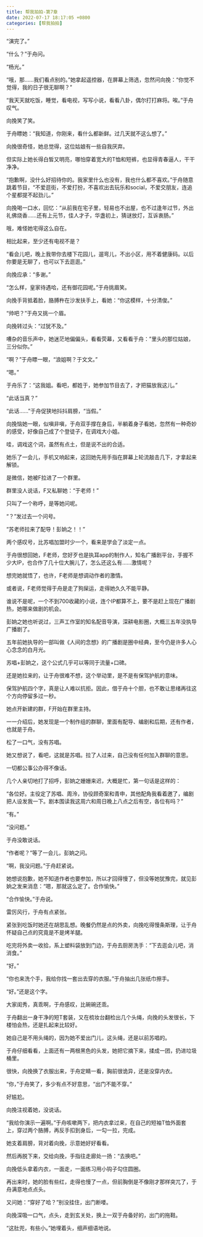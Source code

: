 ```yaml
---
title: 帮我拍拍-第7章
date: 2022-07-17 18:17:05 +0800
categories: [帮我拍拍]
---
```


“演完了。”

“什么？”于舟问。

“杨光。”

“哦，那……我们看点别的。”她拿起遥控器，在屏幕上筛选，忽然问向挽：“你觉不觉得，我的日子很无聊啊？”

“我天天就吃饭，睡觉，看电视，写写小说，看看八卦，偶尔打打麻将。唉。”于舟叹气。

向挽笑了笑。

于舟瞟她：“我知道，你刚来，看什么都新鲜。过几天就不这么想了。”

向挽很奇怪，她总觉得，这位姑娘有一些自我厌弃。

但实际上她长得白皙又明亮，哪怕穿着宽大的T恤和短裤，也显得青春逼人，干干净净。

“抱歉啊，没什么好招待你的。我家里什么也没有，我也什么都不喜欢。”于舟随意跳着节目，“不爱逛街，不爱打扮，不喜欢出去玩乐和social，不爱交朋友，连追个星都提不起劲儿。”

向挽喝一口水，回忆：“从前我在宅子里，轻易也不出屋，也不过逢年过节，外出礼佛烧香……还有上元节，佳人才子，华盏初上，猜谜放灯，互诉衷肠。”

哦，难怪她宅得这么自在。

相比起来，至少还有电视不是？

“看会儿吧，晚上我带你去楼下花园儿，遛弯儿，不出小区，用不着健康码。以后你要是无聊了，也可以下去逛逛。”

向挽应承：“多谢。”

“怎么样，皇家待遇哈，还有御花园呢。”于舟挑眉笑。

向挽手背抵着脸，胳膊杵在沙发扶手上，看她：“你这模样，十分清俊。”

“帅吧？”于舟又挑一个眉。

向挽转过头：“过犹不及。”

嘈杂的音乐声中，她迷茫地偏偏头，看看荧幕，又看看于舟：”里头的那位姑娘，三分似你。”

“啊？”于舟瞟一眼，“浪姐啊？于文文。”

“嗯。”

于舟乐了：“这我姐。看吧，都姓于，她参加节目去了，才把猫放我这儿。”

“此话当真？”

“此话……”于舟促狭地抖抖肩膀，“当假。”

向挽恼她一眼，似嗔非嗔，于舟双手撑在身后，半躺着身子看她，忽然有一种奇妙的感受，好像自己成了个登徒子，在调戏大小姐。

哇，调戏这个词，虽然有点土，但是说不出的合适。

她乐了一会儿，手机又响起来，这回她先用手指在屏幕上轮流敲击几下，才拿起来解锁。

是微信，她被F拉进了一个群里。

群里没人说话，F又私聊她：“于老师！”

只叫了一个称呼，是等她问呢。

“？”发过去一个问号。

“苏老师拉来了配导！彭姠之！！”

两个感叹号，比苏唱加盟时少一个，看来是学会了淡定一点。

于舟很想回她，F老师，您好歹也是执耳app的制作人，知名广播剧平台，手握不少大IP，也合作了几十位大腕儿了，怎么还这么有……激情呢？

想完她就悟了，也许，F老师是想调动作者的激情。

或者说，F老师觉得于舟是走了狗屎运，走得她久久不能平静。

谁说不是呢，一个不到700收藏的小说，连个IP都算不上，要不是赶上现在广播剧热，她哪来做剧的机会。

彭姠之她也听说过，三声工作室的知名配音导演，深耕电影圈，大概三五年没执导广播剧了。

五年前她执导的一部叫做《人间的念想》的广播剧是圈中经典，至今仍是许多人心心念念的白月光。

苏唱+彭姠之，这个公式几乎可以等同于流量+口碑。

还是她拉来的，让于舟很难不想，这个举动里，是不是有保驾护航的意味。

保驾护航四个字，真是让人难以抗拒。因此，借于舟十个胆，也不敢让思绪再往这个方向停留多过一秒。

她点开新建的群，F开始在群里主持。

一一介绍后，她发现是一个制作组的群聊，里面有配导、编剧和后期，还有作者，也就是于舟。

松了一口气，没有苏唱。

她又想说了，看吧，这就是苏唱。拉了人过来，自己没有任何加入群聊的意思。

一切都公事公办得不像话。

几个人亲切地打了招呼，彭姠之姗姗来迟，大概是忙，第一句话是这样的：

“各位好。主役定了苏唱、周泠，协役顾奇案和青申，其他配角我看着邀了，编剧把人设发我一下。剧本围读我这周六和周日晚上八点之后有空，各位有吗？”

“有。”

“没问题。”

于舟没敢说话。

“作者呢？”等了一会儿，彭姠之问。

“啊，我没问题。”于舟赶紧说。

她想说抱歉，她不知道作者也要参加，所以才回得慢了，但没等她犹豫完，就见彭姠之发来消息：“嗯，那就这么定了。合作愉快。”

“合作愉快。”于舟说。

雷厉风行，于舟有点紧张。

紧张到吃饭时她还在胡思乱想。晚餐仍然是点的外卖，向挽吃得慢条斯理，让于舟怀疑自己点的究竟是不是烤羊腿。

吃完将外卖一收拾，系上塑料袋放到门边，于舟去厨房洗手：“下去逛会儿吧，消消食。”

“好。”

“你也来洗个手，我给你找一套出去穿的衣服。”于舟抽出几张纸巾擦手。

“好。”还是这个字。

大家闺秀，真乖啊，于舟感叹，比碗碗还乖。

于舟翻出一身干净的短T套装，又在梳妆台翻检出几个头绳，向挽的头发很长，下楼怕会热，还是扎起来比较好。

她自己是不用头绳的，因为她不爱出门儿，这头绳，还是以前苏唱的。

于舟仔细看看，上面还有一两根黑色的头发，她把它摘下来，揉成一团，扔进垃圾桶里。

很快，向挽换了衣服出来，于舟定睛一看，胸前很诡异，还是没穿内衣。

“你，”于舟笑了，多少有点不好意思，“出门不能不穿。”

好尴尬。

向挽注视着她，没说话。

“我给你演示一遍啊。”于舟咳嗽两下，把内衣拿过来，在自己的短袖T恤外面套上，穿过两个胳膊，再反手扣到身后，一勾一拉，完成。

她支着肩膀，背对着向挽，示意她好好看看。

然后再脱下来，交给向挽，手指往走廊处一扬：“去换吧。”

向挽低头拿着内衣，一面走，一面练习用小钩子勾住圆圈。

再出来时，她的脸有些红，走得也慢了一点，但前胸倒是不像刚才那样突兀了，于舟满意地点点头。

又问她：“穿好了哈？”别没挂住，出门断喽。

向挽深吸一口气，点头，走到玄关处，换上一双于舟备好的，出门的拖鞋。

“这肚兜，有些小。”她埋着头，细声细语地说。

